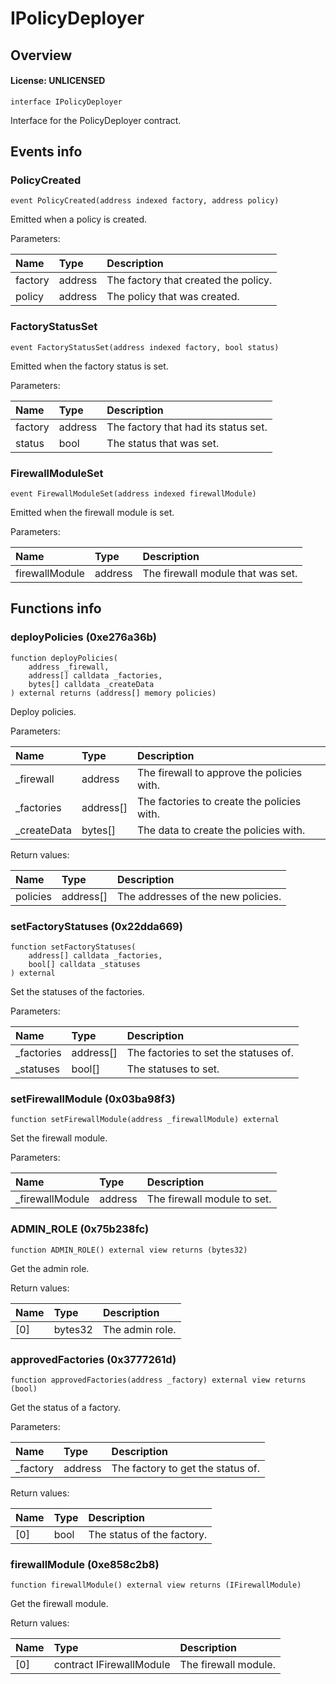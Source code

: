 # IPolicyDeployer

## Overview

#### License: UNLICENSED

```solidity
interface IPolicyDeployer
```

Interface for the PolicyDeployer contract.
## Events info

### PolicyCreated

```solidity
event PolicyCreated(address indexed factory, address policy)
```

Emitted when a policy is created.


Parameters:

| Name    | Type    | Description                           |
| :------ | :------ | :------------------------------------ |
| factory | address | The factory that created the policy.  |
| policy  | address | The policy that was created.          |

### FactoryStatusSet

```solidity
event FactoryStatusSet(address indexed factory, bool status)
```

Emitted when the factory status is set.


Parameters:

| Name    | Type    | Description                           |
| :------ | :------ | :------------------------------------ |
| factory | address | The factory that had its status set.  |
| status  | bool    | The status that was set.              |

### FirewallModuleSet

```solidity
event FirewallModuleSet(address indexed firewallModule)
```

Emitted when the firewall module is set.


Parameters:

| Name           | Type    | Description                       |
| :------------- | :------ | :-------------------------------- |
| firewallModule | address | The firewall module that was set. |

## Functions info

### deployPolicies (0xe276a36b)

```solidity
function deployPolicies(
    address _firewall,
    address[] calldata _factories,
    bytes[] calldata _createData
) external returns (address[] memory policies)
```

Deploy policies.


Parameters:

| Name        | Type      | Description                                 |
| :---------- | :-------- | :------------------------------------------ |
| _firewall   | address   | The firewall to approve the policies with.  |
| _factories  | address[] | The factories to create the policies with.  |
| _createData | bytes[]   | The data to create the policies with.       |


Return values:

| Name     | Type      | Description                        |
| :------- | :-------- | :--------------------------------- |
| policies | address[] | The addresses of the new policies. |

### setFactoryStatuses (0x22dda669)

```solidity
function setFactoryStatuses(
    address[] calldata _factories,
    bool[] calldata _statuses
) external
```

Set the statuses of the factories.


Parameters:

| Name       | Type      | Description                            |
| :--------- | :-------- | :------------------------------------- |
| _factories | address[] | The factories to set the statuses of.  |
| _statuses  | bool[]    | The statuses to set.                   |

### setFirewallModule (0x03ba98f3)

```solidity
function setFirewallModule(address _firewallModule) external
```

Set the firewall module.


Parameters:

| Name            | Type    | Description                 |
| :-------------- | :------ | :-------------------------- |
| _firewallModule | address | The firewall module to set. |

### ADMIN_ROLE (0x75b238fc)

```solidity
function ADMIN_ROLE() external view returns (bytes32)
```

Get the admin role.


Return values:

| Name | Type    | Description     |
| :--- | :------ | :-------------- |
| [0]  | bytes32 | The admin role. |

### approvedFactories (0x3777261d)

```solidity
function approvedFactories(address _factory) external view returns (bool)
```

Get the status of a factory.


Parameters:

| Name     | Type    | Description                        |
| :------- | :------ | :--------------------------------- |
| _factory | address | The factory to get the status of.  |


Return values:

| Name | Type | Description                |
| :--- | :--- | :------------------------- |
| [0]  | bool | The status of the factory. |

### firewallModule (0xe858c2b8)

```solidity
function firewallModule() external view returns (IFirewallModule)
```

Get the firewall module.


Return values:

| Name | Type                     | Description          |
| :--- | :----------------------- | :------------------- |
| [0]  | contract IFirewallModule | The firewall module. |
